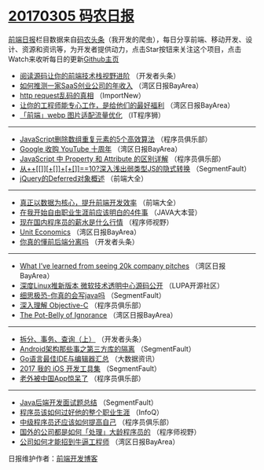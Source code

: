 # [20170305 码农日报](https://toutiao.qdkfweb.cn/date/2017/03/05)

[前端日报](https://qdkfweb.cn/c/news)栏目数据来自[码农头条](https://toutiao.qdkfweb.cn/)（我开发的爬虫），每日分享前端、移动开发、设计、资源和资讯等，为开发者提供动力，点击Star按钮来关注这个项目，点击Watch来收听每日的更新[Github主页](https://github.com/kujian/frontendDaily)
* [阅读源码让你的前端技术栈视野进阶](https://toutiao.qdkfweb.cn/28818.html) （开发者头条）
* [如何推测一家SaaS创业公司的年收入](https://toutiao.qdkfweb.cn/28749.html) （湾区日报BayArea）
* [http request乱码的真相](https://toutiao.qdkfweb.cn/28778.html) （ImportNew）
* [让你的工程师能专心工作，是给他们的最好福利](https://toutiao.qdkfweb.cn/28750.html) （湾区日报BayArea）
* [「前端」webp 图片适配流量优化](https://toutiao.qdkfweb.cn/28861.html) （IT程序狮）

***
* [JavaScript删除数组重复元素的5个高效算法](https://toutiao.qdkfweb.cn/28807.html) （程序员俱乐部）
* [Google 收购 YouTube 十周年](https://toutiao.qdkfweb.cn/28751.html) （湾区日报BayArea）
* [JavaScript 中 Property 和 Attribute 的区别详解](https://toutiao.qdkfweb.cn/28809.html) （程序员俱乐部）
* [从++[[]][+[]]+[+[]]==10?深入浅出弱类型JS的隐式转换](https://toutiao.qdkfweb.cn/28841.html) （SegmentFault）
* [jQuery的Deferred对象概述](https://toutiao.qdkfweb.cn/28790.html) （前端大全）

***
* [真正以数据为核心，提升前端开发效率](https://toutiao.qdkfweb.cn/28792.html) （前端大全）
* [在我开始自由职业生涯前应该明白的4件事](https://toutiao.qdkfweb.cn/28804.html) （JAVA大本营）
* [现在国内程序员的薪水是什么行情](https://toutiao.qdkfweb.cn/28849.html) （程序师视野）
* [Unit Economics](https://toutiao.qdkfweb.cn/28783.html) （湾区日报BayArea）
* [你真的懂前后端分离吗](https://toutiao.qdkfweb.cn/28815.html) （开发者头条）

***
* [What I’ve learned from seeing 20k company pitches](https://toutiao.qdkfweb.cn/28784.html) （湾区日报BayArea）
* [深度Linux推新版本 微软技术透明中心源码公开](https://toutiao.qdkfweb.cn/28795.html) （LUPA开源社区）
* [细思极恐-你真的会写java吗](https://toutiao.qdkfweb.cn/28837.html) （SegmentFault）
* [深入理解 Objective-C](https://toutiao.qdkfweb.cn/28806.html) （程序员俱乐部）
* [The Pot-Belly of Ignorance](https://toutiao.qdkfweb.cn/28785.html) （湾区日报BayArea）

***
* [拆分、事务、查询（上）](https://toutiao.qdkfweb.cn/28817.html) （开发者头条）
* [Android架构那些事之第三方库的隔离](https://toutiao.qdkfweb.cn/28838.html) （SegmentFault）
* [Go语言最佳IDE与编辑器汇总](https://toutiao.qdkfweb.cn/28852.html) （大数据资讯）
* [2017 我的 iOS 开发工具集](https://toutiao.qdkfweb.cn/28839.html) （SegmentFault）
* [老外被中国App惊呆了](https://toutiao.qdkfweb.cn/28808.html) （程序员俱乐部）

***
* [Java后端开发面试题总结](https://toutiao.qdkfweb.cn/28840.html) （SegmentFault）
* [程序员该如何过好他的整个职业生涯](https://toutiao.qdkfweb.cn/28777.html) （InfoQ）
* [中级程序员还应该如何提高自己](https://toutiao.qdkfweb.cn/28810.html) （程序员俱乐部）
* [国外的公司都是如何「处理」大龄程序员的](https://toutiao.qdkfweb.cn/28845.html) （程序师视野）
* [公司如何才能招到牛逼工程师](https://toutiao.qdkfweb.cn/28781.html) （湾区日报BayArea）

日报维护作者：[前端开发博客](https://qdkfweb.cn/) 